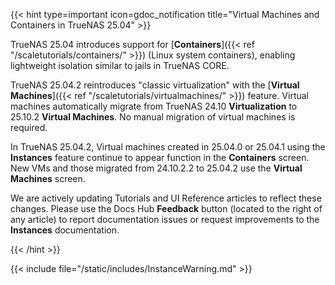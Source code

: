 &NewLine;

{{< hint type=important icon=gdoc_notification title="Virtual Machines and Containers in TrueNAS 25.04" >}}

TrueNAS 25.04 introduces support for [**Containers**]({{< ref "/scaletutorials/containers/" >}}) (Linux system containers), enabling lightweight isolation similar to jails in TrueNAS CORE.

TrueNAS 25.04.2 reintroduces "classic virtualization" with the [**Virtual Machines**]({{< ref "/scaletutorials/virtualmachines/" >}}) feature.
Virtual machines automatically migrate from TrueNAS 24.10 **Virtualization** to 25.10.2 **Virtual Machines**.
No manual migration of virtual machines is required.

In TrueNAS 25.04.2, Virtual machines created in 25.04.0 or 25.04.1 using the **Instances** feature continue to appear function in the **Containers** screen.
New VMs and those migrated from 24.10.2.2 to 25.04.2 use the **Virtual Machines** screen.

We are actively updating Tutorials and UI Reference articles to reflect these changes.
Please use the Docs Hub **Feedback** button (located to the right of any article) to report documentation issues or request improvements to the **Instances** documentation.

{{< /hint >}}

{{< include file="/static/includes/InstanceWarning.md" >}}
